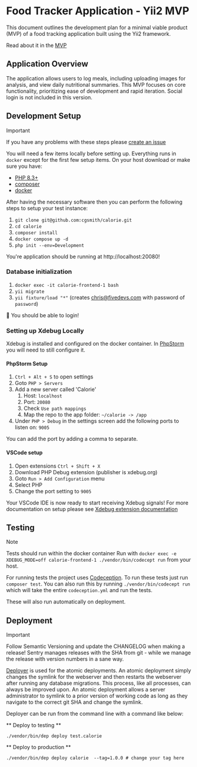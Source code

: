 # Food Tracker Application - Yii2 MVP

This document outlines the development plan for a minimal viable product (MVP) of a food tracking application built
using the Yii2 framework.

Read about it in the [MVP](mvp.md)

## Application Overview

The application allows users to log meals, including uploading images for analysis, and view daily nutritional
summaries. This MVP focuses on core functionality, prioritizing ease of development and rapid iteration. Social login is
not included in this version.

## Development Setup

> [!IMPORTANT]
> If you have any problems with these steps please [create an issue](../../issues/new)

You will need a few items locally before setting up. Everything runs in `docker` except for the first few setup items.
On your host download or make sure you have:

* [PHP 8.3+](https://www.php.net)
* [composer](https://getcomposer.org/)
* [docker](https://docs.docker.com/desktop/)

After having the necessary software then you can perform the following steps to setup your test instance:

1. `git clone git@github.com:cgsmith/calorie.git`
2. `cd calorie`
3. `composer install`
4. `docker compose up -d`
5. `php init --env=Development`

You're application should be running at http://localhost:20080!

### Database initialization

1. `docker exec -it calorie-frontend-1 bash`
2. `yii migrate`
3. `yii fixture/load "*"` (creates chris@fivedevs.com with password of `password`)

🎉 You should be able to login!

### Setting up Xdebug Locally

Xdebug is installed and configured on the docker container.
In [PhpStorm](https://www.jetbrains.com/help/phpstorm/configuring-xdebug.html#integrationWithProduct) you will need
to still configure it.

#### PhpStorm Setup

1. `Ctrl + Alt + S` to open settings
2. Goto `PHP > Servers`
3. Add a new server called 'Calorie'
    1. Host: `localhost`
    2. Port: `20080`
    3. Check `Use path mappings`
    4. Map the repo to the app folder: `~/calorie -> /app`
4. Under `PHP > Debug` in the settings screen add the following ports to listen on: `9005`

You can add the port by adding a comma to separate.

#### VSCode setup

1. Open extensions `Ctrl + Shift + X`
2. Download PHP Debug extension (publisher is xdebug.org)
3. Goto `Run > Add Configuration` menu
4. Select PHP
5. Change the port setting to `9005`

Your VSCode IDE is now ready to start receiving Xdebug signals! For more documentation on setup please
see [Xdebug extension documentation](https://github.com/xdebug/vscode-php-debug)

## Testing

> [!NOTE]
> Tests should run within the docker container
> Run with `docker exec -e XDEBUG_MODE=off calorie-frontend-1 ./vendor/bin/codecept run` from your
> host.

For running tests the project uses [Codeception](https://codeception.com). To run these tests just run `composer test`.
You can also run this by running `./vendor/bin/codecept run` which will take the entire `codeception.yml` and run the
tests.

These will also run automatically on deployment.

## Deployment

> [!IMPORTANT]
> Follow Semantic Versioning and update the CHANGELOG when making a release! Sentry manages releases with the SHA
> from git - while we manage the release with version numbers in a sane way.

[Deployer](https://deployer.org) is used for the atomic deployments. An atomic deployment simply changes the symlink for
the webserver and then restarts the webserver after running any database migrations. This process, like all processes,
can always be improved upon. An atomic deployment allows a server administrator to symlink to a prior version of working
code as long as they navigate to the correct git SHA and change the symlink.

Deployer can be run from the command line with a command like below:

** Deploy to testing **

```shell
./vendor/bin/dep deploy test.calorie
```

** Deploy to production **

```shell
./vendor/bin/dep deploy calorie  --tag=1.0.0 # change your tag here
```
